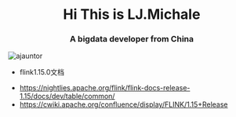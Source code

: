 <h1 align="center">Hi This is LJ.Michale</h1>
<h3 align="center">A bigdata developer from China</h3>
<p align="left"> <img src="https://komarev.com/ghpvc/?username=ajauntor&label=Profile%20views&color=0e75b6&style=flat" alt="ajauntor" /> </p>


- flink1.15.0文档
* https://nightlies.apache.org/flink/flink-docs-release-1.15/docs/dev/table/common/
* https://cwiki.apache.org/confluence/display/FLINK/1.15+Release